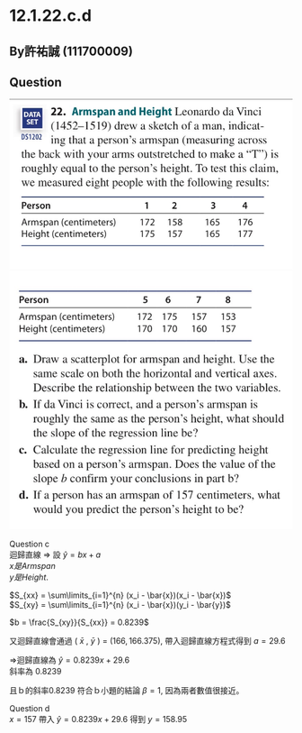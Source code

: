 # 12.1.22.c.d

## By許祐誠 (111700009)

## Question


![圖片1](https://github.com/HWTeng-Course/202402-Statistics/raw/main/Images/S__1194333_0.jpg)
![圖片2](https://github.com/HWTeng-Course/202402-Statistics/raw/main/Images/S__1194335_0.jpg)

Question c\
迴歸直線 =>
設 $\hat{y} = bx + a$<br>$x是Armspan$<br>$y是Height$.

$S_{xx} = \sum\limits_{i=1}^{n} (x_i - \bar{x})(x_i - \bar{x})$\
$S_{xy} = \sum\limits_{i=1}^{n} (x_i - \bar{x})(y_i - \bar{y})$

$b = \frac{S_{xy}}{S_{xx}} = 0.8239$

又迴歸直線會通過 ( $\bar{x}$ , $\bar{y}$ ) = $(166 , 166.375)$, 帶入迴歸直線方程式得到 $a = 29.6$

=>迴歸直線為 $\hat{y} = 0.8239x + 29.6$\
斜率為 $0.8239$

且ｂ的斜率0.8239 符合ｂ小題的結論 $\beta=1$, 因為兩者數值很接近。


Question d\
$x = 157$ 帶入 $\hat{y} = 0.8239x + 29.6$
得到 $y = 158.95$










